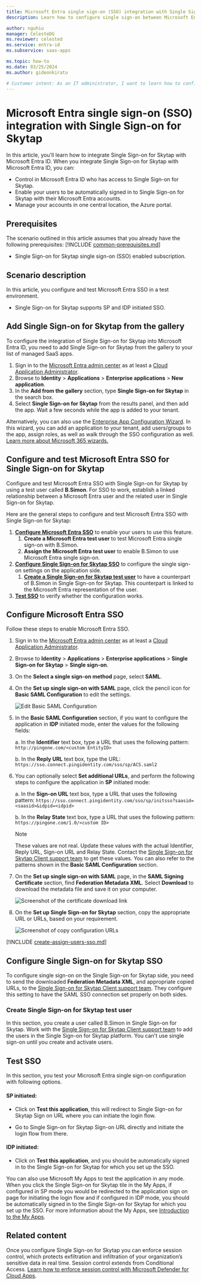 ```yaml
---
title: Microsoft Entra single sign-on (SSO) integration with Single Sign-on for Skytap
description: Learn how to configure single sign-on between Microsoft Entra ID and Single Sign-on for Skytap.

author: nguhiu
manager: CelesteDG
ms.reviewer: celested
ms.service: entra-id
ms.subservice: saas-apps

ms.topic: how-to
ms.date: 03/25/2024
ms.author: gideonkiratu

# Customer intent: As an IT administrator, I want to learn how to configure single sign-on between Microsoft Entra ID and Single Sign-on for Skytap so that I can control who has access to Single Sign-on for Skytap, enable automatic sign-in with Microsoft Entra accounts, and manage my accounts in one central location.
---
```


# Microsoft Entra single sign-on (SSO) integration with Single Sign-on for Skytap

In this article,  you'll learn how to integrate Single Sign-on for Skytap with Microsoft Entra ID. When you integrate Single Sign-on for Skytap with Microsoft Entra ID, you can:

* Control in Microsoft Entra ID who has access to Single Sign-on for Skytap.
* Enable your users to be automatically signed in to Single Sign-on for Skytap with their Microsoft Entra accounts.
* Manage your accounts in one central location, the Azure portal.

## Prerequisites
The scenario outlined in this article assumes that you already have the following prerequisites:
[!INCLUDE [common-prerequisites.md](~/identity/saas-apps/includes/common-prerequisites.md)]
* Single Sign-on for Skytap single sign-on (SSO) enabled subscription.

## Scenario description

In this article,  you configure and test Microsoft Entra SSO in a test environment.

* Single Sign-on for Skytap supports SP and IDP initiated SSO.

## Add Single Sign-on for Skytap from the gallery

To configure the integration of Single Sign-on for Skytap into Microsoft Entra ID, you need to add Single Sign-on for Skytap from the gallery to your list of managed SaaS apps.

1. Sign in to the [Microsoft Entra admin center](https://entra.microsoft.com) as at least a [Cloud Application Administrator](~/identity/role-based-access-control/permissions-reference.md#cloud-application-administrator).
1. Browse to **Identity** > **Applications** > **Enterprise applications** > **New application**.
1. In the **Add from the gallery** section, type **Single Sign-on for Skytap** in the search box.
1. Select **Single Sign-on for Skytap** from the results panel, and then add the app. Wait a few seconds while the app is added to your tenant.

 Alternatively, you can also use the [Enterprise App Configuration Wizard](https://portal.office.com/AdminPortal/home?Q=Docs#/azureadappintegration). In this wizard, you can add an application to your tenant, add users/groups to the app, assign roles, as well as walk through the SSO configuration as well. [Learn more about Microsoft 365 wizards.](/microsoft-365/admin/misc/azure-ad-setup-guides)

<a name='configure-and-test-azure-ad-sso-for-single-sign-on-for-skytap'></a>

## Configure and test Microsoft Entra SSO for Single Sign-on for Skytap

Configure and test Microsoft Entra SSO with Single Sign-on for Skytap by using a test user called **B.Simon**. For SSO to work, establish a linked relationship between a Microsoft Entra user and the related user in Single Sign-on for Skytap.

Here are the general steps to configure and test Microsoft Entra SSO with Single Sign-on for Skytap:

1. **[Configure Microsoft Entra SSO](#configure-azure-ad-sso)** to enable your users to use this feature.
    1. **Create a Microsoft Entra test user** to test Microsoft Entra single sign-on with B.Simon.
    1. **Assign the Microsoft Entra test user** to enable B.Simon to use Microsoft Entra single sign-on.
1. **[Configure Single Sign-on for Skytap SSO](#configure-single-sign-on-for-skytap-sso)** to configure the single sign-on settings on the application side.
    1. **[Create a Single Sign-on for Skytap test user](#create-single-sign-on-for-skytap-test-user)** to have a counterpart of B.Simon in Single Sign-on for Skytap. This counterpart is linked to the Microsoft Entra representation of the user.
1. **[Test SSO](#test-sso)** to verify whether the configuration works.

<a name='configure-azure-ad-sso'></a>

## Configure Microsoft Entra SSO

Follow these steps to enable Microsoft Entra SSO.

1. Sign in to the [Microsoft Entra admin center](https://entra.microsoft.com) as at least a [Cloud Application Administrator](~/identity/role-based-access-control/permissions-reference.md#cloud-application-administrator).
1. Browse to **Identity** > **Applications** > **Enterprise applications** > **Single Sign-on for Skytap** > **Single sign-on**.
1. On the **Select a single sign-on method** page, select **SAML**.
1. On the **Set up single sign-on with SAML** page, click the pencil icon for **Basic SAML Configuration** to edit the settings.

   ![Edit Basic SAML Configuration](common/edit-urls.png)
   
1. In the **Basic SAML Configuration** section, if you want to configure the application in **IDP** initiated mode, enter the values for the following fields:

    a. In the **Identifier** text box, type a URL that uses the following pattern:
    `http://pingone.com/<custom EntityID>`

    b. In the **Reply URL** text box, type the URL:
    `https://sso.connect.pingidentity.com/sso/sp/ACS.saml2`

1. You can optionally select **Set additional URLs**, and perform the following steps to configure the application in **SP** initiated mode:

    a. In the **Sign-on URL** text box, type a URL that uses the following pattern:
    `https://sso.connect.pingidentity.com/sso/sp/initsso?saasid=<saasid>&idpid=<idpid>`

    
    b. In the **Relay State** text box, type a URL that uses the following pattern:
    `https://pingone.com/1.0/<custom ID>`

    > [!NOTE]
    > These values are not real. Update these values with the actual Identifier, Reply URL, Sign-on URL and Relay State. Contact the [Single Sign-on for Skytap Client support team](mailto:support@skytap.com) to get these values. You can also refer to the patterns shown in the **Basic SAML Configuration** section.

1. On the **Set up single sign-on with SAML** page, in the **SAML Signing Certificate** section, find **Federation Metadata XML**. Select **Download** to download the metadata file and save it on your computer.

	![Screenshot of the certificate download link](common/metadataxml.png)

1. On the **Set up Single Sign-on for Skytap** section, copy the appropriate URL or URLs, based on your requirement.

	![Screenshot of copy configuration URLs](common/copy-configuration-urls.png)

<a name='create-an-azure-ad-test-user'></a>

[!INCLUDE [create-assign-users-sso.md](~/identity/saas-apps/includes/create-assign-users-sso.md)]

## Configure Single Sign-on for Skytap SSO

To configure single sign-on on the Single Sign-on for Skytap side, you need to send the downloaded **Federation Metadata XML**, and appropriate copied URLs, to the [Single Sign-on for Skytap Client support team](mailto:support@skytap.com). They configure this setting to have the SAML SSO connection set properly on both sides.

### Create Single Sign-on for Skytap test user

In this section, you create a user called B.Simon in Single Sign-on for Skytap. Work with the [Single Sign-on for Skytap Client support team](mailto:support@skytap.com) to add the users in the Single Sign-on for Skytap platform. You can't use single sign-on until you create and activate users.

## Test SSO 

In this section, you test your Microsoft Entra single sign-on configuration with following options. 

#### SP initiated:

* Click on **Test this application**, this will redirect to Single Sign-on for Skytap Sign on URL where you can initiate the login flow.  

* Go to Single Sign-on for Skytap Sign-on URL directly and initiate the login flow from there.

#### IDP initiated:

* Click on **Test this application**, and you should be automatically signed in to the Single Sign-on for Skytap for which you set up the SSO. 

You can also use Microsoft My Apps to test the application in any mode. When you click the Single Sign-on for Skytap tile in the My Apps, if configured in SP mode you would be redirected to the application sign on page for initiating the login flow and if configured in IDP mode, you should be automatically signed in to the Single Sign-on for Skytap for which you set up the SSO. For more information about the My Apps, see [Introduction to the My Apps](https://support.microsoft.com/account-billing/sign-in-and-start-apps-from-the-my-apps-portal-2f3b1bae-0e5a-4a86-a33e-876fbd2a4510).

## Related content

Once you configure Single Sign-on for Skytap you can enforce session control, which protects exfiltration and infiltration of your organization’s sensitive data in real time. Session control extends from Conditional Access. [Learn how to enforce session control with Microsoft Defender for Cloud Apps](/cloud-app-security/proxy-deployment-aad).
